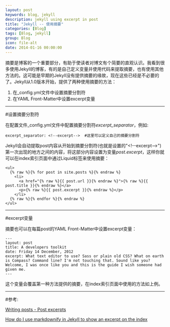 ```yaml
---
layout: post
keywords: blog, jekyll
description: jekyll using excerpt in post
title: "Jekyll -- 使用摘要"
categories: [Blog]
tags: [Blog, jekyll]
group: Blog
icon: file-alt
date: 2014-01-16 00:00:00
---
```


摘要是博客的一个重要部分，有助于使读者对博文有个简要的直观认识。我看到很多使用Jekyll的博客，有的是自己定义变量并使用代码来提取摘要，也有使用其他方法的。这可能是早期的Jekyll没有提供摘要的缘故，现在这些已经是不必要的了。Jekyll从1.0版本开始，提供了两种使用摘要的方法：

<ol>
  <li>在_config.yml文件中设置摘要分割符</li>
  <li>在YAML Front-Matter中设置excerpt变量</li>
</ol>

<!--excerpt-->

***
#设置摘要分割符

在配置文件_config.yml文件中配置摘要分割符*excerpt_separator*，例如:

    excerpt_separator: <!--excerpt-->  #这里可以定义自己的摘要分割符

Jekyll会自动提取post内容从开始到摘要分割符(也就是设置的"&lt;!--excerpt--&gt;")第一次出现的地方之间的内容，将这部分内容设置为变量*post.excerpt*，这样你就可以在index索引页面中通过Liquid标签来使用摘要：

    <ul>
      {% raw %}{% for post in site.posts %}{% endraw %}
        <li>
          <a href="{% raw %}{{ post.url }}{% endraw %}">{% raw %}{{ post.title }}{% endraw %}</a>
          <p>{% raw %}{{ post.excerpt }}{% endraw %}</p>
        </li>
      {% raw %}{% endfor %}{% endraw %}
    </ul>

***
#excerpt变量

摘要也可以在每篇post的YAML Front-Matter中设置excerpt变量：

    ---
    layout: post
    title: A developers toolkit
    date: Friday 14 December, 2012
    excerpt: What text editor to use? Sass or plain old CSS? What on earth is Compass? Command line? I'm not touching that. Sound like you? Welcome, I was once like you and this is the guide I wish someone had given me.
    ---

这个变量会覆盖第一种方法提供的摘要，在index索引页面中使用的方法如上例。

***
#参考:

[Writing posts - Post excerpts](http://jekyllrb.com/docs/posts/#post_excerpts)

[How do I use markdownify in Jekyll to show an excerpt on the index](http://stackoverflow.com/questions/16422933/how-do-i-use-markdownify-in-jekyll-to-show-an-excerpt-on-the-index)
